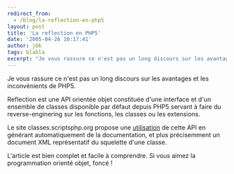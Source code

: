 ```yaml
---
redirect_from:
  - /blog/la-reflection-en-php5
layout: post
title: 'La reflection en PHP5'
date: '2005-04-26 10:17:41'
author: j0k
tags: blabla
excerpt: "Je vous rassure ce n'est pas un long discours sur les avantages et les inconvénients de PHP5.   )   Reflection est une API orientée objet constituée d'une interface et d'un ensemble de classes disponible par défaut depuis PHP5 servant à faire du reverse-enginering sur les fonctions, les classes ou les extensions.  \n  \nLe site classes.scriptsphp.org      …"
---
```


Je vous rassure ce n'est pas un long discours sur les avantages et les inconvénients de PHP5.

Reflection est une API orientée objet constituée d'une interface et d'un ensemble de classes disponible par défaut depuis PHP5 servant à faire du reverse-enginering sur les fonctions, les classes ou les extensions.

Le site classes.scriptsphp.org propose une [utilisation](http://classes.scriptsphp.org/article.Un-peu-de-reflection-en-PHP5) de cette API en générant automatiquement de la documentation, et plus précisemment un document XML représentatif du squelette d'une classe.

L'article est bien complet et facile à comprendre.   Si vous aimez la programmation orienté objet, foncé !

